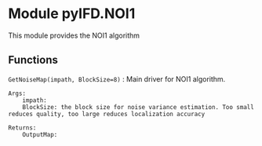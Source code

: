 Module pyIFD.NOI1
=================
This module provides the NOI1 algorithm

Functions
---------

    
`GetNoiseMap(impath, BlockSize=8)`
:   Main driver for NOI1 algorithm. 
    
    Args:
        impath:
        BlockSize: the block size for noise variance estimation. Too small reduces quality, too large reduces localization accuracy
    
    Returns:
        OutputMap: